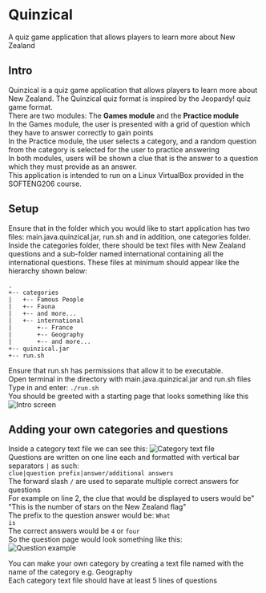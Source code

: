 # Quinzical
A quiz game application that allows players to learn more about New Zealand
## Intro
Quinzical is a quiz game application that allows players to learn more about New Zealand. The Quinzical quiz format is inspired by the Jeopardy! quiz game format.<br>
There are two modules: The <b>Games module</b> and the <b>Practice module</b> <br>
In the Games module, the user is presented with a grid of question which they have to answer correctly to gain points<br>
In the Practice module, the user selects a category, and a random question from the category is selected for the user to practice answering<br>
In both modules, users will be shown a clue that is the answer to a question which they must provide as an answer. <br>
This application is intended to run on a Linux VirtualBox provided in the SOFTENG206 course.

## Setup
Ensure that in the folder which you would like to start application has two files: main.java.quinzical.jar, run.sh and in addition, one categories folder. Inside the categories folder, there should be text files with New Zealand questions and a sub-folder named international containing all the international questions. These files at minimum should appear like the hierarchy shown below:
```
.
+-- categories
|   +-- Famous People
|   +-- Fauna
|   +-- and more...
|   +-- international
|       +-- France
|       +-- Geography
|       +-- and more...
+-- quinzical.jar
+-- run.sh
```
Ensure that run.sh has permissions that allow it to be executable.<br>
Open terminal in the directory with main.java.quinzical.jar and run.sh files<br>
Type in and enter:
<code>./run.sh</code><br>
You should be greeted with a starting page that looks something like this<br>
![Intro screen](https://cdn.discordapp.com/attachments/692707366897975376/769509639703625758/unknown.png)

## Adding your own categories and questions
Inside a category text file we can see this:
![Category text file](https://cdn.discordapp.com/attachments/692707366897975376/767345277530406912/unknown.png)<br>
Questions are written on one line each and formatted with vertical bar separators <code>|</code> as such:<br>
<code>clue|question prefix|answer/additional answers</code><br>
The forward slash <code>/</code> are used to separate multiple correct answers for questions<br>
For example on line 2, the clue that would be displayed to users would be" "This is the number of stars on the New Zealand flag"<br>
The prefix to the question answer would be: <code>What is</code><br>
The correct answers would be <code>4</code> or <code>four</code><br>
So the question page would look something like this: <br>
![Question example](https://cdn.discordapp.com/attachments/692707366897975376/769510468867457044/unknown.png)
<p> You can make your own category by creating a text file named with the name of the category e.g. Geography<br>
Each category text file should have at least 5 lines of questions

  
